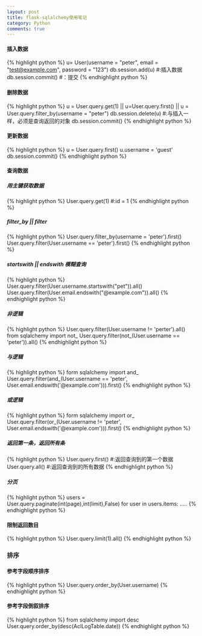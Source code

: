 ```yaml
---
layout: post
title: flask-sqlalchemy使用笔记
category: Python
comments: true
---
```


#### 插入数据
{% highlight python %}
u= User(username = "peter", email = "test@example.com", password = "123")
db.session.add(u)  #:插入数据
db.session.commit() #：提交
{% endhighlight python %}

#### 删除数据
{% highlight python %}
u = User.query.get(1)  || u=User.query.first() || u = User.query.filter_by(username = "peter")
db.session.delete(u)  #:与插入一样，必须是查询返回的对象
db.session.commit()
{% endhighlight python %}

#### 更新数据
{% highlight python %}
u = User.query.first()
u.username = 'guest'
db.session.commit()
{% endhighlight python %}

#### 查询数据

##### 用主键获取数据
{% highlight python %}
User.query.get(1)  #:id = 1
{% endhighlight python %}

##### filter_by  || filter
{% highlight python %}
User.query.filter_by(username = 'peter').first()
User.query.filter(User.username ==  'peter').first()
{% endhighlight python %}

##### startswith  ||  endswith   模糊查询
{% highlight python %}
User.query.filter(User.username.startswith("pet")).all()
User.query.filter(User.email.endswith("@example.com")).all()
{% endhighlight python %}

##### 非逻辑
{% highlight python %}
User.query.filter(User.username != 'perter').all()
from sqlalchemy import not_
User.query.filter(not_(User.username == 'peter')).all()
{% endhighlight python %}

##### 与逻辑
{% highlight python %}
form sqlalchemy import and_
User.query.filter(and_(User.username == 'peter', User.email.endswith('@example.com'))).first()
{% endhighlight python %}

##### 或逻辑
{% highlight python %}
form sqlalchemy import or_
User.query.filter(or_(User.username != 'peter', User.email.endswith('@example.com'))).first()
{% endhighlight python %}

##### 返回第一条，返回所有条
{% highlight python %}
User.query.first() #:返回查询到的第一个数据
User.query.all()  #:返回查询到的所有数据
{% endhighlight python %}

##### 分页
{% highlight python %}
users =  User.query.paginate(int(page),int(limit),False)
 for user in users.items:
    .....
{% endhighlight python %}

#### 限制返回数目
{% highlight python %}
User.query.limit(1).all()
{% endhighlight python %}


### 排序

#### 参考字段顺序排序
{% highlight python %}
User.query.order_by(User.username)
{% endhighlight python %}

#### 参考字段倒叙排序
{% highlight python %}
from sqlalchemy import desc
User.query.order_by(desc(AclLogTable.date))
{% endhighlight python %}
